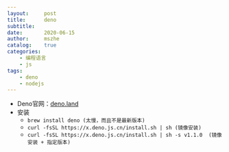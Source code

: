 ```yaml
---
layout:     post
title:      deno
subtitle:   
date:       2020-06-15
author:     mszhe
catalog:    true
categories:
    - 编程语言
    - js
tags:
    - deno
    - nodejs
---
```


- Deno官网：[deno.land](https://deno.land/)
- 安装
    - `brew install deno (太慢，而且不是最新版本)`
    - `curl -fsSL https://x.deno.js.cn/install.sh | sh (镜像安装)`
    - `curl -fsSL https://x.deno.js.cn/install.sh | sh -s v1.1.0  (镜像安装 + 指定版本)`